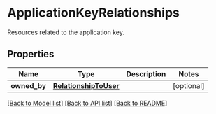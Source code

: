 # ApplicationKeyRelationships

Resources related to the application key.

## Properties

| Name         | Type                                            | Description | Notes      |
| ------------ | ----------------------------------------------- | ----------- | ---------- |
| **owned_by** | [**RelationshipToUser**](RelationshipToUser.md) |             | [optional] |

[[Back to Model list]](README.md#documentation-for-models) [[Back to API list]](README.md#documentation-for-api-endpoints) [[Back to README]](README.md)
